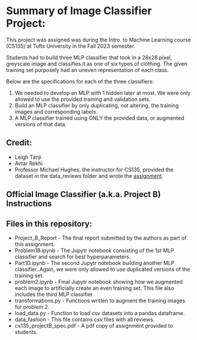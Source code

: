 # Summary of Image Classifier Project:
This project was assigned was during the Intro. to Machine Learning course (CS135) at Tufts University in the Fall 2023 semester.

Students had to build three MLP classifier that took in a 28x28 pixel, greyscale image and classifies it as one of six types of clothing. The given training set purposely had an uneven representation of each class.

Below are the specifications for each of the three classifiers:
1. We needed to develop an MLP with 1 hidden later at most. We were only allowed to use the provided training and validation sets. 
2. Build an MLP classifier by only duplicating, not altering, the training images and corresponding labels.
3. A MLP classifier trained using ONLY the provided data, or augmented versions of that data.


## Credit:
* Leigh Tanji
* Avtar Rekhi
* Professor Michael Hughes, the instructor for CS135, provided the dataset in the data_reviews folder and wrote the [assignment]().


## Official Image Classifier (a.k.a. Project B) Instructions


## Files in this repository:
* Project_B_Report - The final report submitted by the authors as part of this assignment. 
* Problem1B.ipynb - The Jupytr notebook consisting of the 1st MLP classifier and search for best hyperparameters.
* Part1D.ipynb - The second Jupytr notebook building another MLP classifier. Again, we were only allowed to use duplicated versions of the training set.
* problem2.ipynb - Final Jupytr notebook showing how we augmented each image to artificially create an even training set. This file also includes the third MLP classifier
* transformations.py - Functions written to augment the training images for problem 2.
* load_data.py - Function to load csv datasets into a pandas dataframe.
* data_fashion - This file contains csv files with all reviews.
* cs135_projectB_spec.pdf - A pdf copy of assignment provided to students.

